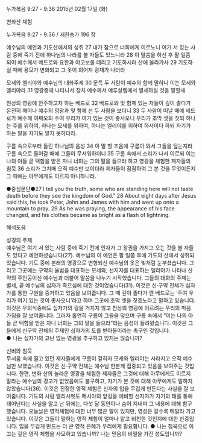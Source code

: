 누가복음 9:27 - 9:36 
2015년 02월 17일 (화)

변화산 체험 



누가복음 9:27 - 9:36 / 새찬송가 196 장


예수님의 예언과 기도산에서의 성취 
27 내가 참으로 너희에게 이르노니 여기 서 있는 사람 중에 죽기 전에 하나님의 나라를 볼 자들도 있느니라 28 이 말씀을 하신 후 팔 일쯤 되어 예수께서 베드로와 요한과 야고보를 데리고 기도하시러 산에 올라가사 29 기도하실 때에 용모가 변화되고 그 옷이 희어져 광채가 나더라 

모세와 엘리야와 예수님의 대화주제 
30 문득 두 사람이 예수와 함께 말하니 이는 모세와 엘리야라 31 영광중에 나타나서 장차 예수께서 예루살렘에서 별세하실 것을 말할새 

천상의 영광에 안주하고자 하는 베드로
32 베드로와 및 함께 있는 자들이 깊이 졸다가 온전히 깨어나 예수의 영광과 및 함께 선 두 사람을 보더니 33 두 사람이 떠날 때에 베드로가 예수께 여짜오되 주여 우리가 여기 있는 것이 좋사오니 우리가 초막 셋을 짓되 하나는 주를 위하여, 하나는 모세를 위하여, 하나는 엘리야를 위하여 하사이다 하되 자기가 하는 말을 자기도 알지 못하더라.

구름 속으로부터 들린 하나님의 음성 
34 이 말 할 즈음에 구름이 와서 그들을 덮는지라 구름 속으로 들어갈 때에 그들이 무서워하더니 35 구름 속에서 소리가 나서 이르되 이는 나의 아들 곧 택함을 받은 자니 너희는 그의 말을 들으라 하고 
영광을 체험한 제자들의 침묵
36 소리가 그치매 오직 예수만 보이더라 제자들이 잠잠하여 그 본 것을 무엇이든지 그 때에는 아무에게도 이르지 아니하니라. 

●중심문단●27 I tell you the truth, some who are standing here will not taste death before they see the kingdom of God." 28 About eight days after Jesus said this, he took Peter, John and James with him and went up onto a mountain to pray. 29 As he was praying, the appearance of his face changed, and his clothes became as bright as a flash of lightning.

해석도움





성경의 주제  
예수님은 여기 서 있는 사람 중에 죽기 전에 인자가 그 왕권을 가지고 오는 것을 볼 자들도 있다고 예언하셨습니다(27). 예수님의 이 예언은 팔 일쯤 후에 기도의 산에서 성취되었습니다. 기도 중에 본래의 영광으로 변형되신 예수님의 옷은 빛처럼 눈부셨습니다. 그리고 그곳에는 구약의 율법을 대표하는 모세와, 선지자를 대표하는 엘리야가 나타나 신약의 주인공이신 예수님과 더불어 말씀을 나누기 시작했습니다. 그들의 대화의 주제는 별세, 곧 예수님의 십자가 죽으심에 대한 것이었습니다(31). 이것은 신·구약 전체가 십자가를 통한 구원을 증거하고 있음을 보여줍니다. 그 때 깊이 졸다가 깬 베드로는 ‘주여 우리가 여기 있는 것이 좋사오니’라고 하며 그곳에 초막 셋을 짓겠노라고 말하고 있습니다. 이것은 무의식중에도 십자가의 길을 거치지 않고 천상의 영광에 이르려는 우리의 마음 가짐을 잘 보여줍니다. 그러자 홀연히 구름이 그들을 덮으며 구름 속에서 “이는 나의 아들 곧 택함을 받은 자니 너희는 그의 말을 들으라”라는 음성이 들려왔습니다. 이것은 그들에게 신구약 전체의 주제인 십자가의 도를 받아들이라는 촉구인 것입니다.      
● 나는 십자가의 고난 없는 영광을 추구하고 있지는 않습니까? 

신비와 침묵  
무서움 속에 떨고 있던 제자들에게 구름이 걷히자 모세와 엘리야는 사라지고 오직 예수님만 보였습니다. 이것은 신·구약 전체는 예수님 한분께 집중되고 있음을 보여주는 것입니다. 한편, 변화 산의 놀라운 영광을 체험한 제자들은 그것에 대해 아무에게도 이르지 말라는 예수님의 경고가 없었음에도 불구하고, 자기가 본 것에 대해 아무에게도 말하지 않았습니다(36). 이것은 진정한 영적 체험은 신자의 입을 무겁게 만든다는 사실을 잘 보여줍니다. 기도의 사람 엘리사벳도 메시아의 앞길을 예비할 선지자가 자기의 태를 통해 태어난다는 사실을 알고 난 뒤에는, 다섯 달 동안이나 숨어 지내며 그 내용에 대해 함구했습니다. 오늘날은 영적체험에 대한 너무 많은 말이 있지만, 영성은 갈수록 메말라 가고 있습니다. 이것은 그들이 말하는 영적 체험이 얼마나 얕고 비천한 것인지에 대한 반증입니다. 입을 무겁게 만드는 더 큰 영적 은혜가 우리에게 필요합니다. 
● 나는 침묵으로 이끄는 깊은 영적 체험을 사모하고 있습니까? 나는 믿음의 비밀을 가진 성도입니까?